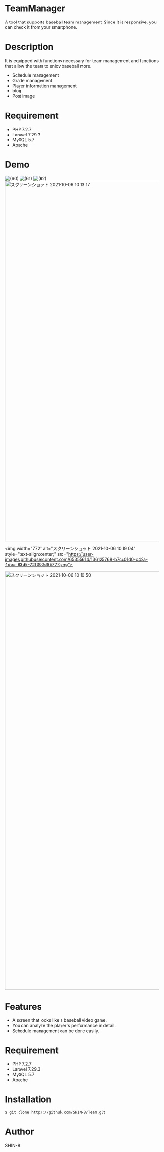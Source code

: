 # TeamManager
 A tool that supports baseball team management.
 Since it is responsive, you can check it from your smartphone.

# Description
 It is equipped with functions necessary for team management and functions that allow the team to enjoy baseball more.
  * Schedule management
  * Grade management
  * Player information management
  * blog
  * Post image

# Requirement
  * PHP 7.2.7
  * Laravel 7.29.3
  * MySQL 5.7
  * Apache

# Demo
![(60)](https://user-images.githubusercontent.com/65355614/101381572-4117f280-38fa-11eb-8c4e-3f113a61fa05.png)
![(61)](https://user-images.githubusercontent.com/65355614/101381632-52f99580-38fa-11eb-835f-3434d214cf70.png)
![(62)](https://user-images.githubusercontent.com/65355614/101381658-5db42a80-38fa-11eb-8763-d81bfa8ca0fc.png)
<img width="1178" alt="スクリーンショット 2021-10-06 10 13 17" src="https://user-images.githubusercontent.com/65355614/136125346-97adadca-4bd5-4e21-b803-d3ddedd3eb60.png">

<img width="772" alt="スクリーンショット 2021-10-06 10 19 04"　style="text-align:center;" src="https://user-images.githubusercontent.com/65355614/136125768-b7cc01d0-c42a-4dea-83d5-72f390d85777.png">

<img width="1368" alt="スクリーンショット 2021-10-06 10 10 50" src="https://user-images.githubusercontent.com/65355614/136125361-db8e2ad7-b10b-4544-ba8a-3e74ddaa6051.png">

# Features
  * A screen that looks like a baseball video game.
  * You can analyze the player's performance in detail.
  * Schedule management can be done easily.

# Requirement
  * PHP 7.2.7
  * Laravel 7.29.3
  * MySQL 5.7
  * Apache

# Installation
    $ git clone https://github.com/SHIN-8/Team.git

# Author
 SHIN-8



